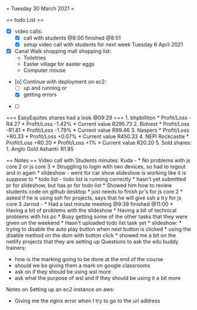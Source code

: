 = Tuesday 30 March 2021 =

== todo List ==
- [X] video calls:
	- [X] call with students @8:00 finished @8:51
	- [X] setup video call with students for next week Tuesday 6 April 2021
- [X] Canal Walk shopping mall shopping list:
	- Toiletries
	- Easter village for easter eggs
	- Computer mouse
- [o] Continue with deployment on ec2:
	- [ ] up and running or
	- [X] getting errors
- [ ] 

=== EasyEquites shares had a look @09:29 ===
	1. bhpbilliton
		* Profit/Loss -R4.27
		* Profit/Loss -1.42%
		* Current value R295.73
	2. Bidvest
		* Profit/Loss -R1.81
		* Profit/Loss -1.79%
		* Current value R99.46
	3. Naspers
		* Profit/Loss +R0.33
		* Profit/Loss +0.07%
		* Current value R450.33
	4. NEPI Rockcastle
		* Profit/Loss +R0.20
		* Profit/Loss +1%
		* Current value R20.20
	5. Sold shares:
		1. Anglo Gold Ashanti: R1.85

== Notes ==
Video call with Students minutes:
Kuda - 
	* No problems with js core 2 or js core 3
	* Struggling to login with two devices, so had to logout and in again
	* slideshow - went for car show slideshow is working like it is suppose to
	* todo list - todo list is running correctly
	* hasn't yet submitted pr for slideshow, but has pr for todo list
	* Showed him how to review students code on github desktop
	* just needs to finish pr's for js core 2
	* asked if he is using ssh for projects, says that he will give ssh a try for js core 3
Jarrod -
	* Had a last minute meeting @9:39 finished @11:00
	* Having a bit of problems with the slideshow
	* Having a bit of technical problems with his pc
	* Busy getting some of the other tasks that they were given on the weekend
	* Hasn't uploaded todo list task yet
	* slideshow:
		* trying to disable the auto play button when next button is clicked
		* using the disable method on the dom with button click
	* showed me a bit on the netlify projects that they are setting up
Questions to ask the edu buddy trainers:
- how is the marking going to be done at the end of the course
- should we be giving them a mark on google classrooms
- ask on if they should be using wsl more
- ask what the purpose of wsl and if they should be using it a bit more

Notes on Setting up an ec2 instance on aws:
- Giving me the nginx error when I try to go to the url address

